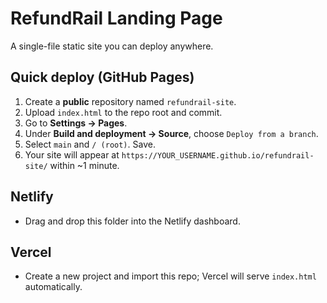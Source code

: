 # RefundRail Landing Page

A single-file static site you can deploy anywhere.

## Quick deploy (GitHub Pages)
1. Create a **public** repository named `refundrail-site`.
2. Upload `index.html` to the repo root and commit.
3. Go to **Settings → Pages**.
4. Under **Build and deployment → Source**, choose `Deploy from a branch`.
5. Select `main` and `/ (root)`. Save.
6. Your site will appear at `https://YOUR_USERNAME.github.io/refundrail-site/` within ~1 minute.

## Netlify
- Drag and drop this folder into the Netlify dashboard.

## Vercel
- Create a new project and import this repo; Vercel will serve `index.html` automatically.
